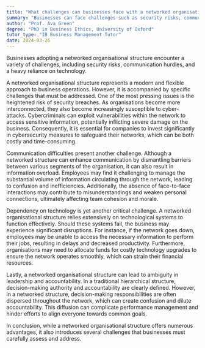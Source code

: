 ```yaml
---
title: "What challenges can businesses face with a networked organisational structure?"
summary: "Businesses can face challenges such as security risks, communication issues, and dependency on technology with a networked organisational structure."
author: "Prof. Ava Green"
degree: "PhD in Business Ethics, University of Oxford"
tutor_type: "IB Business Management Tutor"
date: 2024-03-26
---
```


Businesses adopting a networked organisational structure encounter a variety of challenges, including security risks, communication hurdles, and a heavy reliance on technology.

A networked organisational structure represents a modern and flexible approach to business operations. However, it is accompanied by specific challenges that must be addressed. One of the most pressing issues is the heightened risk of security breaches. As organisations become more interconnected, they also become increasingly susceptible to cyber-attacks. Cybercriminals can exploit vulnerabilities within the network to access sensitive information, potentially inflicting severe damage on the business. Consequently, it is essential for companies to invest significantly in cybersecurity measures to safeguard their networks, which can be both costly and time-consuming.

Communication difficulties present another challenge. Although a networked structure can enhance communication by dismantling barriers between various segments of the organisation, it can also result in information overload. Employees may find it challenging to manage the substantial volume of information circulating through the network, leading to confusion and inefficiencies. Additionally, the absence of face-to-face interactions may contribute to misunderstandings and weaken personal connections, ultimately affecting team cohesion and morale.

Dependency on technology is yet another critical challenge. A networked organisational structure relies extensively on technological systems to function effectively. Should these systems fail, the business may experience significant disruptions. For instance, if the network goes down, employees may be unable to access the necessary information to perform their jobs, resulting in delays and decreased productivity. Furthermore, organisations may need to allocate funds for costly technology upgrades to ensure the network operates smoothly, which can strain their financial resources.

Lastly, a networked organisational structure can lead to ambiguity in leadership and accountability. In a traditional hierarchical structure, decision-making authority and accountability are clearly defined. However, in a networked structure, decision-making responsibilities are often dispersed throughout the network, which can create confusion and dilute accountability. This diffusion can complicate performance management and hinder efforts to align everyone towards common goals.

In conclusion, while a networked organisational structure offers numerous advantages, it also introduces several challenges that businesses must carefully assess and address.
    
